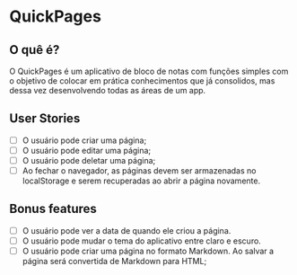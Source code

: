 # QuickPages

## O quê é?

O QuickPages é um aplicativo de bloco de notas com funções simples com o objetivo de colocar em prática conhecimentos que já consolidos, mas dessa vez desenvolvendo todas as áreas de um app.

## User Stories
-   [ ] O usuário pode criar uma página;
-   [ ] O usuário pode editar uma página;
-   [ ] O usuário pode deletar uma página;
-   [ ] Ao fechar o navegador, as páginas devem ser armazenadas no localStorage e serem recuperadas ao abrir a página novamente.

## Bonus features
-   [ ] O usuário pode ver a data de quando ele criou a página.
-   [ ] O usuário pode mudar o tema do aplicativo entre claro e escuro.
-   [ ] O usuário pode criar uma página no formato Markdown. Ao salvar a página será convertida de Markdown para HTML;